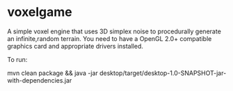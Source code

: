 voxelgame
=========

A simple voxel engine that uses 3D simplex noise to procedurally generate an infinite,random terrain. You need to have a OpenGL 2.0+ compatible graphics card and appropriate drivers installed.

To run:

mvn clean package && java -jar desktop/target/desktop-1.0-SNAPSHOT-jar-with-dependencies.jar
